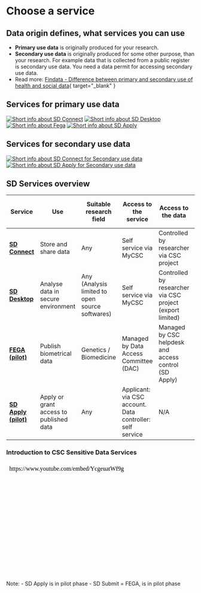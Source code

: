 # Choose a service
## Data origin defines, what services you can use
- **Primary use data** is originally produced for your research.
- **Secondary use data** is originally produced for some other purpose, than your research. For example data that is collected from a public register is secondary use data. You need a data permit for accessing secondary use data.
- Read more: [Findata - Difference between primary and secondary use of health and social data](https://findata.fi/en/faq/what-is-the-difference-between-primary-and-secondary-use-of-health-and-social-data/){ target="_blank" }

## Services for primary use data
[![Short info about SD Connect](./images/introduction/SD_ChooseService_SDConnect.svg 'SD Connect')](sd_connect.md)
[![Short info about SD Desktop](./images/introduction/SD_ChooseService_SDDesktop.svg 'SD Desktop')](sd_desktop.md)
[![Short info about Fega](./images/introduction/SD_ChooseService_Fega.svg 'Fega')](federatedega.md)
[![Short info about SD Apply](./images/introduction/SD_ChooseService_SDApply.svg 'SD Apply')](sd-apply.md)

## Services for secondary use data

[![Short info about SD Connect for Secondary use data](./images/introduction/SD_ChooseService_SDDesktop2.svg 'SD Desktop for secondary use')](sd-desktop-audited.md)
[![Short info about SD Apply for Secondary use data](./images/introduction/SD_ChooseService_SDApply2.svg 'SD Apply for secondary use')](sd-apply.md)

## SD Services overview

| Service | Use | Suitable research field | Access to the service | Access to the data | Graphic user interface available | Programming knowledge needed | Support |
|-|-|-|-|-|-|-|-|
| **[SD Connect](sd_connect.md)** | Store and share data | Any | Self service via MyCSC | Controlled by researcher via CSC project | Yes for files under 100GB | Yes for files over 100BG | CSC helpdesk. Zoom sessions available |
| **[SD Desktop](sd_desktop.md)** | Analyse data in secure environment | Any (Analysis limited to open source softwares) | Self service via MyCSC | Controlled by researcher via CSC project (export limited) | Yes | Yes for customisation via containers | CSC helpdesk. Zoom sessions available |
| **[FEGA (pilot)](federatedega.md)** | Publish biometrical data | Genetics / Biomedicine | Managed by Data Access Committee (DAC) | Managed by CSC helpdesk and access control (SD Apply) | Yes, for metadata submissions and access control (SD Apply) | No | N/A |
| **[SD Apply (pilot)](sd-apply.md)** | Apply or grant access to published data | Any | Applicant: via CSC account. Data controller: self service | N/A | Yes | No | N/A|

### Introduction to CSC Sensitive Data Services

<iframe width="560" height="315" frameborder="0" srcdoc="https://www.youtube.com/embed/YcgeuatWf9g" title="Introducing CSC Sensitive Data Services for Research" allow="autoplay; encrypted-media" allowfullscreen></iframe>
Note: 
- SD Apply is in pilot phase
- SD Submit = FEGA, is in pilot phase
